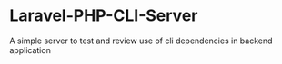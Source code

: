 # Laravel-PHP-CLI-Server
A simple server to test and review use of cli dependencies in backend application
